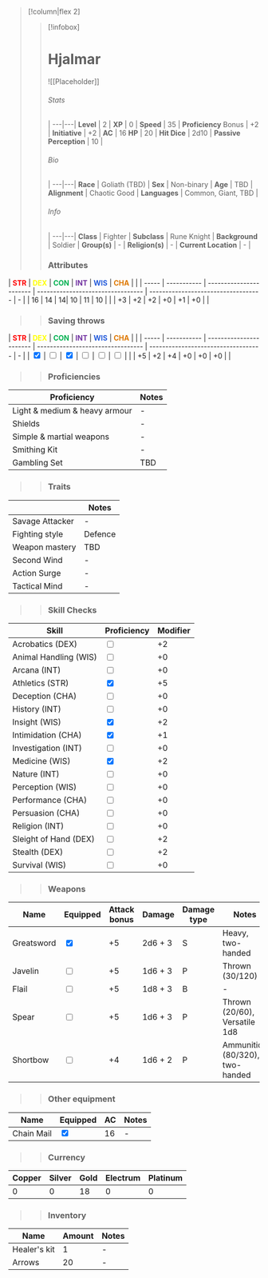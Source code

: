 >[!column|flex 2]
>> [!infobox]
>> # Hjalmar
>> ![[Placeholder]]
>> ###### Stats
>>  |
>> ---|---|
>> **Level** | 2 |
>> **XP** | 0 |
>> **Speed** | 35 |
>> **Proficiency** Bonus | +2 |
>> **Initiative** | +2 |
>> **AC** | 16
>> **HP** | 20 |
>> **Hit Dice** | 2d10  |
>> **Passive Perception** | 10 |
>>  
>> ###### Bio
>>   |
>> ---|---|
>> **Race** | Goliath (TBD) |
>> **Sex** | Non-binary |
>> **Age** | TBD |
>> **Alignment** | Chaotic Good |
>> **Languages** | Common, Giant, TBD |
>> ###### Info
>>   |
>> ---|---|
>> **Class** | Fighter |
>> **Subclass** | Rune Knight |
>> **Background** | Soldier |
>> **Group(s)** | - |
>> **Religion(s)** | - |
>> **Current Location** | - |
>>
>> ### Attributes
| <font color="#ff0000">**STR**</font> | <font color="#ffff00">**DEX**</font> | <font color="#00b050">**CON**</font> | <font color="#7030a0">**INT**</font> | <font color="#245bdb">**WIS**</font> | <font color="#de7802">**CHA**</font> | |
| ----- | ----------- | ----------------------- | --------------------------------- | ----------------------------------- | - |
| 16 | 14 | 14| 10 | 11 | 10 | |
| +3 | +2 | +2  | +0 | +1 | +0 | |
>> ### Saving throws
| <font color="#ff0000">**STR**</font> | <font color="#ffff00">**DEX**</font> | <font color="#00b050">**CON**</font> | <font color="#7030a0">**INT**</font> | <font color="#245bdb">**WIS**</font> | <font color="#de7802">**CHA**</font> | |
| ----- | ----------- | ----------------------- | --------------------------------- | ----------------------------------- | - |
| <input type="checkbox" checked> | <input type="checkbox" unchecked> | <input type="checkbox" checked>  | <input type="checkbox" unchecked> | <input type="checkbox" unchecked> | <input type="checkbox" unchecked> | |
| +5 | +2 | +4 | +0 | +0 | +0 | |
>> ### Proficiencies
| Proficiency               | Notes |
| --------------------- | --------------------------------- | 
| Light & medium & heavy armour      | - |
| Shields      | - |
| Simple & martial weapons      | - |
| Smithing Kit     | - |
| Gambling Set     | TBD |
>> ### Traits
|                | Notes |
| --------------------- | --------------------------------- | 
| Savage Attacker      | - |
| Fighting style      | Defence |
| Weapon mastery     | TBD |
| Second Wind      | - |
| Action Surge     | - |
| Tactical Mind     | - |
>> ### Skill Checks
| Skill               | Proficiency   | Modifier |
| --------------------- | --------------------------------- | --- |
| Acrobatics (DEX)      | <input type="checkbox" unchecked> | +2 |
| Animal Handling (WIS) | <input type="checkbox" unchecked> | +0 |
| Arcana (INT)          | <input type="checkbox" unchecked> | +0 |
| Athletics (STR)       | <input type="checkbox" checked> | +5 |
| Deception (CHA)       | <input type="checkbox" unchecked> | +0 |
| History (INT)         | <input type="checkbox" unchecked> | +0 |
| Insight (WIS)         | <input type="checkbox" checked>   | +2 |
| Intimidation (CHA)    | <input type="checkbox" checked> | +1 |
| Investigation (INT)   | <input type="checkbox" unchecked>   | +0 |
| Medicine (WIS)        | <input type="checkbox" checked> | +2 |
| Nature (INT)          | <input type="checkbox" unchecked> | +0 |
| Perception (WIS)      | <input type="checkbox" unchecked>   | +0 |
| Performance (CHA)     | <input type="checkbox" unchecked> | +0 |
| Persuasion (CHA)      | <input type="checkbox" unchecked> | +0 |
| Religion (INT)        | <input type="checkbox" unchecked> | +0 |
| Sleight of Hand (DEX) | <input type="checkbox" unchecked> | +2 |
| Stealth (DEX)         | <input type="checkbox" unchecked> | +2 |
| Survival (WIS)        | <input type="checkbox" unchecked> | +0 |
>>  ### Weapons
| Name         | Equipped         | Attack bonus         | Damage         | Damage type         | Notes         |
| -------------- | -------------- | ------------ | ---------------- | ---------------- | ---------------- |
| Greatsword | <input type="checkbox" checked> | +5 | 2d6 + 3 | S | Heavy, two-handed |
| Javelin | <input type="checkbox" unchecked> | +5 | 1d6 + 3 | P | Thrown (30/120) |
| Flail | <input type="checkbox" unchecked> | +5 | 1d8 + 3 | B | - |
| Spear | <input type="checkbox" unchecked> | +5 | 1d6 + 3 | P | Thrown (20/60), Versatile 1d8 |
| Shortbow | <input type="checkbox" unchecked> | +4 | 1d6 + 2 | P | Ammunition (80/320), two-handed |
>>  ### Other equipment
| Name         | Equipped         | AC         | Notes         |
| -------------- | -------------- | ------------ | ---------------- |
| Chain Mail | <input type="checkbox" checked> | 16 | - |
>>  ### Currency
| Copper         | Silver         | Gold         | Electrum         | Platinum         |
| -------------- | -------------- | ------------ | ---------------- | ---------------- |
| 0 | 0 | 18 | 0 | 0 |
>>  ### Inventory
| Name         | Amount         | Notes         |
| -------------- | -------------- | ------------ |
| Healer's kit | 1 | - |
| Arrows | 20 | - |
